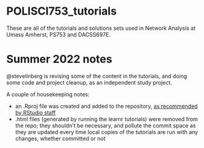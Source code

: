 # POLISCI753_tutorials

These are all of the tutorials and solutions sets used in Network Analysis at Umass Amherst, PS753 and DACSS697E.

# Summer 2022 notes

@stevelinberg is revising some of the content in the tutorials, and doing some code and project cleanup, as an independent study project.

A couple of housekeeping notes:

- an .Rproj file was created and added to the repository, [as recommended by RStudio staff](https://community.rstudio.com/t/should-rproj-files-be-added-to-gitignore/1269/4)
- .html files (generated by running the learnr tutorials) were removed from the repo; they shouldn't be necessary, and pollute the commit space as they are updated every time local copies of the tutorials are run with any changes, whether committed or not
